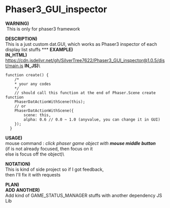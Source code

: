 
# Phaser3_GUI_inspector

**WARNING)**\
&nbsp;This is only for phaser3 framework

**DESCRIPTION)**\
	This is a just custom dat.GUI, which works as Phaser3 inspector of each display list stuffs
	***
**EXAMPLE)**\
**IN_HTML)**\
https://cdn.jsdelivr.net/gh/SilverTree7622/Phaser3_GUI_inspector@1.0.5/dist/main.js
**IN_JS)**\

	function create() {
	    /*
	    * your any codes
	    */
	    // should call this function at the end of Phaser.Scene create function
	    PhaserDatActionWithScene(this);
		// or
		PhaserDatActionWithScene({
			scene: this,
			alpha: 0.6 // 0.0 ~ 1.0 (anyvalue, you can change it in GUI)
		});
	  }
**USAGE)**\
mouse command : *click phaser game object with **mouse middle button***\
(if is not already focused, then focus on it\
else is focus off the object)\
	
**NOTATION)**\
	  This is kind of side project so if I got feedback,\
	  then I'll fix it with requests
  
**PLAN)**\
	**ADD ANOTHER)**\
		Add kind of GAME_STATUS_MANAGER stuffs with another dependency JS Lib
    
